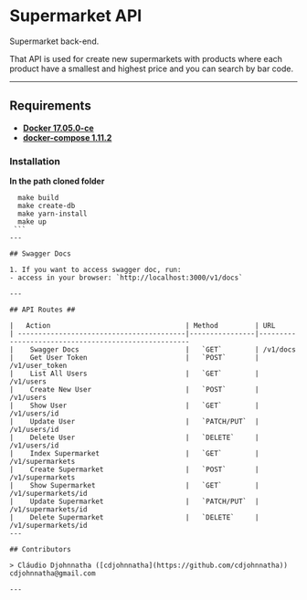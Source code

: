 # Supermarket API
Supermarket back-end.

That API is used for create new supermarkets with products where each product have a smallest and highest price and you can search by bar code.  

---

## Requirements

* **[Docker 17.05.0-ce](https://www.docker.com/)**
* **[docker-compose 1.11.2](https://docs.docker.com/compose/)**

### Installation

**In the path cloned folder**
  
  ```
    make build
    make create-db
    make yarn-install
    make up
  ```
---

## Swagger Docs

1. If you want to access swagger doc, run:
  - access in your browser: `http://localhost:3000/v1/docs`
  
---

## API Routes ##

|   Action                                 | Method         | URL                                               
| -----------------------------------------|----------------|----------------------------------------------------- 
|    Swagger Docs                          |   `GET`        | /v1/docs              
|    Get User Token                        |   `POST`       | /v1/user_token              
|    List All Users                        |   `GET`        | /v1/users              
|    Create New User                       |   `POST`       | /v1/users              
|    Show User                             |   `GET`        | /v1/users/id              
|    Update User                           |   `PATCH/PUT`  | /v1/users/id              
|    Delete User                           |   `DELETE`     | /v1/users/id              
|    Index Supermarket                     |   `GET`        | /v1/supermarkets
|    Create Supermarket                    |   `POST`       | /v1/supermarkets              
|    Show Supermarket                      |   `GET`        | /v1/supermarkets/id              
|    Update Supermarket                    |   `PATCH/PUT`  | /v1/supermarkets/id              
|    Delete Supermarket                    |   `DELETE`     | /v1/supermarkets/id              
---

## Contributors

> Cláudio Djohnnatha ([cdjohnnatha](https://github.com/cdjohnnatha)) cdjohnnatha@gmail.com

---
